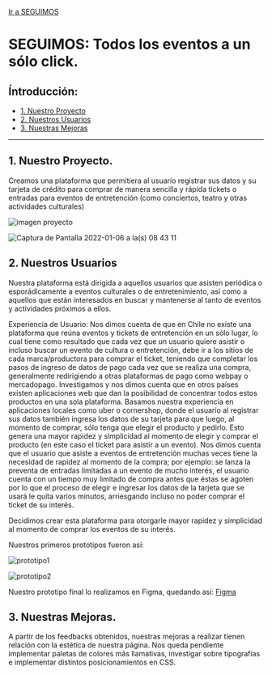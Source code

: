 [Ir a SEGUIMOS](https://valemontecinosp.github.io/SCL019-card-validation/src/index.html)

# SEGUIMOS: Todos los eventos a un sólo click.

## Íntroducción: 


* [1. Nuestro Proyecto](#1-nuestro-proyecto)
* [2. Nuestros Usuarios](#2-nuestros-usuarios)
* [3. Nuestras Mejoras](#3-nuestras-mejoras)


***

## 1. Nuestro Proyecto.
Creamos una plataforma que permitiera al usuario registrar sus datos y su tarjeta de crédito para comprar de manera sencilla y rápida tickets o entradas para eventos de entretención (como conciertos, teatro y otras actividades culturales)

![imagen proyecto](https://user-images.githubusercontent.com/95234097/148377861-c98f7ff9-f28b-4d94-ae15-403396566536.png)

![Captura de Pantalla 2022-01-06 a la(s) 08 43 11](https://user-images.githubusercontent.com/95234097/148378198-89d8a002-c695-43c0-ad2c-10c62ba108ea.png)

## 2. Nuestros Usuarios

Nuestra plataforma está dirigida a aquellos usuarios que asisten periódica o esporádicamente a eventos culturales o de entretenimiento, así como a aquellos que están interesados en buscar y mantenerse al tanto de eventos y actividades próximos a ellos.

Experiencia de Usuario: 
Nos dimos cuenta de que en Chile no existe una plataforma que reúna eventos y tickets de entretención en un sólo lugar, lo cual tiene como resultado que cada vez que un usuario quiere asistir o incluso buscar un evento de cultura o entretención, debe ir a los sitios de cada marca/productora para comprar el ticket, teniendo que completar los pasos de ingreso de datos de pago cada vez que se realiza una compra, generalmente redirigiendo a otras plataformas de pago como webpay o mercadopago. Investigamos y nos dimos cuenta que en otros países existen aplicaciones web que dan la posibilidad de concentrar todos estos productos en una sola plataforma. Basamos nuestra experiencia en aplicaciones locales como uber o cornershop, donde el usuario al registrar sus datos también ingresa los datos de su tarjeta para que luego, al momento de comprar, sólo tenga que elegir el producto y pedirlo. Esto genera una mayor rapidez y simplicidad al momento de elegir y comprar el producto (en este caso el ticket para asistir a un evento). Nos dimos cuenta que el usuario que asiste a eventos de entretención muchas veces tiene la necesidad de rapidez al momento de la compra; por ejemplo: se lanza la preventa de entradas limitadas a un evento de mucho interés, el usuario cuenta con un tiempo muy limitado de compra antes que éstas se agoten por lo que el proceso de elegir e ingresar los datos de la tarjeta que se usará le quita varios minutos, arriesgando incluso no poder comprar el ticket de su interés.

Decidimos crear esta plataforma para otorgarle mayor rapidez y simplicidad al momento de comprar los eventos de su interés.

Nuestros primeros prototipos fueron así: 

![prototipo1](https://user-images.githubusercontent.com/95234097/148378257-c01aa5bf-f881-4b11-990f-2e6244f529c2.jpeg)

![prototipo2](https://user-images.githubusercontent.com/95234097/148378273-cf1a1ae0-bce8-44a2-a742-465e5abde0de.jpeg)

Nuestro prototipo final lo realizamos en Figma, quedando así: [Figma](https://www.figma.com/proto/VzM8rUzxWQuuxUTnA2EwHw/CardValidation?node-id=59%3A3&scaling=min-zoom&page-id=0%3A1&starting-point-node-id=59%3A3)



## 3. Nuestras Mejoras.

A partir de los feedbacks obtenidos, nuestras mejoras a realizar tienen relación con la estética de nuestra página. Nos queda pendiente implementar paletas de colores más llamativas, investigar sobre tipografías e implementar distintos posicionamientos en CSS.


